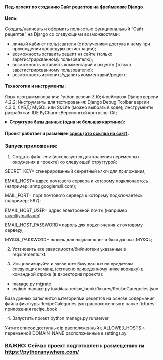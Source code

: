 #### Пед-проект по созданию <a href="https://fedorsannikov1988.pythonanywhere.com/">Сайт рецептов</a> на фреймворке Django.

#### Цель:

Создать/написать и оформить полностью функциональный “Сайт рецептов” на Django со следующими возможностями:
- личный кабинет пользователя (с получением доступа к нему при прохождении процедуры регистрации);
- возможность оставить рецепт на сайте (только зарегистрированному пользователю);
- возможность оставлять комментарий к рецепту (только зарегистрированному пользователю);
- возможность изменить/удалить комментарий/рецепт;

#### Технологии и инструменты:

Язык программирования: Python версии 3.10;
Фреймворк Django версии 4.2.2;
Инструменты для тестирования: Django Debug Toolbar версии 4.3.0;
СУБД: MySQL или SQLite (можно выбрать в коде);
Инструменты разработки: IDE PyCharm;
Версионный контроль: Git;

<details><summary><strong>Структура базы данных (одна не большая картинка):</strong></summary>

![database_structure](/images_for_design_project_on_github/database_structure.png "database_structure") 

</details>

#### Проект работает и размещен <a href="https://fedorsannikov1988.pythonanywhere.com/">здесь (это ссылка на сайт)</a>.

### Запуск приложения:

1. Создать файл .env (используется для хранения переменных окружения в проекте) со следующей структурой:

SECRET_KEY= сгенерированный секретный ключ для приложения;

EMAIL_HOST= адрес почтового сервера к которому подключаетесь (например: smtp.googlemail.com);

MAIL_PORT= порт почтового сервера к которому подключаетесь (например: 587);

EMAIL_HOST_USER= адрес электронной почты (например user@gmail.com);

EMAIL_HOST_PASSWORD= пароль для подключения к почтовому серверу;

MYSQL_PASSWORD= пароль для подключения к базе данных MYSQL;

2. Установить все зависимости/библиотеки указанные в requirements.txt.

3. Инициализируйте и заполните базу данных по средствам следующих команд (согласно приведенному ниже порядку) в командной строке (в директории проекта):
- manage.py migrate
- python manage.py loaddata recipe_book/fixtures/RecipeCategories.json

База данных заполнится категориями рецептов на основе содержания файла фикстуры RecipeCategories.json расположенных в папке fixtures приложения recipe_book

4. Запустить проект python manage.py runserver

Учтите список доступных ip расположенный в ALLOWED_HOSTS и переменной DOMAIN_NAME расположенные в settings.py.

### ВАЖНО: Сейчас проект подготовлен к размещению на https://pythonanywhere.com/